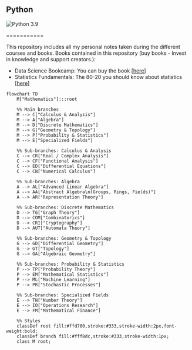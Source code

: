 ## Python

![Python 3.9](https://img.shields.io/badge/Python-3.7-blue.svg)

===========

This repository includes all my personal notes taken during the different courses and books.
Books contained in this repository (buy books - Invest in knowledge and support creators.):

 - Data Science Bookcamp: You can buy the book [[here](https://www.manning.com/books/data-science-bookcamp)]
 - Statistics Fundamentals: The 80-20 you should know about statistics [[here](05_01_Statistics_Fundamental.md)]

```mermaid
flowchart TD
    M["Mathematics"]:::root

    %% Main branches
    M --> C["Calculus & Analysis"]
    M --> A["Algebra"]
    M --> D["Discrete Mathematics"]
    M --> G["Geometry & Topology"]
    M --> P["Probability & Statistics"]
    M --> E["Specialized Fields"]

    %% Sub-branches: Calculus & Analysis
    C --> CR["Real / Complex Analysis"]
    C --> CF["Functional Analysis"]
    C --> ED["Differential Equations"]
    C --> CN["Numerical Calculus"]

    %% Sub-branches: Algebra
    A --> AL["Advanced Linear Algebra"]
    A --> AA["Abstract Algebra\n(Groups, Rings, Fields)"]
    A --> AR["Representation Theory"]

    %% Sub-branches: Discrete Mathematics
    D --> TG["Graph Theory"]
    D --> COM["Combinatorics"]
    D --> CRI["Cryptography"]
    D --> AUT["Automata Theory"]

    %% Sub-branches: Geometry & Topology
    G --> GD["Differential Geometry"]
    G --> GT["Topology"]
    G --> GA["Algebraic Geometry"]

    %% Sub-branches: Probability & Statistics
    P --> TP["Probability Theory"]
    P --> EM["Mathematical Statistics"]
    P --> ML["Machine Learning"]
    P --> PR["Stochastic Processes"]

    %% Sub-branches: Specialized Fields
    E --> TN["Number Theory"]
    E --> IO["Operations Research"]
    E --> FM["Mathematical Finance"]

    %% Styles
    classDef root fill:#ffd700,stroke:#333,stroke-width:2px,font-weight:bold;
    classDef branch fill:#fff8dc,stroke:#333,stroke-width:1px;
    class M root;
```

